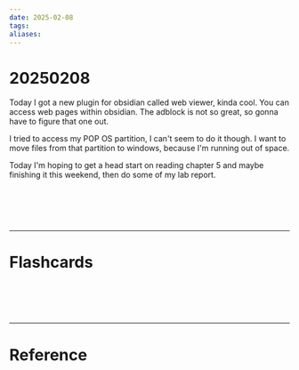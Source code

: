 ```yaml
---
date: 2025-02-08
tags: 
aliases:
---
```

# 20250208
Today I got a new plugin for obsidian called web viewer, kinda cool. You can access web pages within obsidian. The adblock is not so great, so gonna have to figure that one out.

I tried to access my POP OS partition, I can't seem to do it though. I want to move files from that partition to windows, because I'm running out of space.

Today I'm hoping to get a head start on reading chapter 5 and maybe finishing it this weekend, then do some of my lab report.

# ‌
---
# Flashcards


# ‌
---
# Reference
